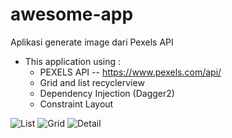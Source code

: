 # awesome-app
Aplikasi generate image dari Pexels API

* This application using :
  * PEXELS API -- https://www.pexels.com/api/
  * Grid and list recyclerview
  * Dependency Injection (Dagger2)
  * Constraint Layout

![List](https://user-images.githubusercontent.com/30286532/137148472-96df9e5c-e4c4-479e-8f57-96706a2d6d97.jpeg)
![Grid](https://user-images.githubusercontent.com/30286532/137148614-0392646f-dbfa-49a6-98e7-7c083bd74382.jpeg)
![Detail](https://user-images.githubusercontent.com/30286532/137148662-f1d6dc80-4b84-486f-a117-b483034be680.jpeg)
